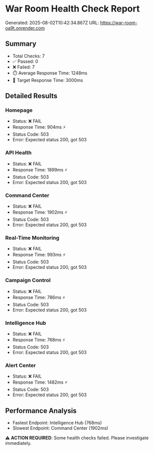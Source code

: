 
# War Room Health Check Report
Generated: 2025-08-02T10:42:34.867Z
URL: https://war-room-oa9t.onrender.com

## Summary
- Total Checks: 7
- ✅ Passed: 0
- ❌ Failed: 7
- ⏱️  Average Response Time: 1248ms
- 🎯 Target Response Time: 3000ms

## Detailed Results

### Homepage
- Status: ❌ FAIL
- Response Time: 904ms ⚡
- Status Code: 503
- Error: Expected status 200, got 503


### API Health
- Status: ❌ FAIL
- Response Time: 1899ms ⚡
- Status Code: 503
- Error: Expected status 200, got 503


### Command Center
- Status: ❌ FAIL
- Response Time: 1902ms ⚡
- Status Code: 503
- Error: Expected status 200, got 503


### Real-Time Monitoring
- Status: ❌ FAIL
- Response Time: 993ms ⚡
- Status Code: 503
- Error: Expected status 200, got 503


### Campaign Control
- Status: ❌ FAIL
- Response Time: 786ms ⚡
- Status Code: 503
- Error: Expected status 200, got 503


### Intelligence Hub
- Status: ❌ FAIL
- Response Time: 768ms ⚡
- Status Code: 503
- Error: Expected status 200, got 503


### Alert Center
- Status: ❌ FAIL
- Response Time: 1482ms ⚡
- Status Code: 503
- Error: Expected status 200, got 503


## Performance Analysis
- Fastest Endpoint: Intelligence Hub (768ms)
- Slowest Endpoint: Command Center (1902ms)

⚠️  **ACTION REQUIRED**: Some health checks failed. Please investigate immediately.
